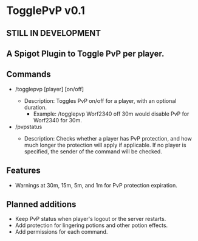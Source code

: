 # TogglePvP v0.1
## STILL IN DEVELOPMENT
## A Spigot Plugin to Toggle PvP per player. 

## Commands
* /togglepvp [player] [on/off] <duration>
  - Description: Toggles PvP on/off for a player, with an optional duration.
    * Example: /togglepvp Worf2340 off 30m would disable PvP for Worf2340 for 30m.
* /pvpstatus <player>
  - Description: Checks whether a player has PvP protection, and how much longer the protection will apply if applicable. If no player is specified, the sender of the command will be checked. 
 
## Features 
* Warnings at 30m, 15m, 5m, and 1m for PvP protection expiration.
  
## Planned additions
* Keep PvP status when player's logout or the server restarts.
* Add protection for lingering potions and other potion effects.
* Add permissions for each command.


